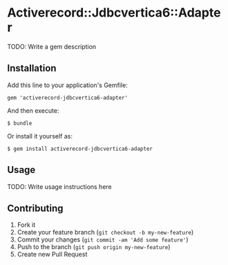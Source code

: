 # Activerecord::Jdbcvertica6::Adapter

TODO: Write a gem description

## Installation

Add this line to your application's Gemfile:

    gem 'activerecord-jdbcvertica6-adapter'

And then execute:

    $ bundle

Or install it yourself as:

    $ gem install activerecord-jdbcvertica6-adapter

## Usage

TODO: Write usage instructions here

## Contributing

1. Fork it
2. Create your feature branch (`git checkout -b my-new-feature`)
3. Commit your changes (`git commit -am 'Add some feature'`)
4. Push to the branch (`git push origin my-new-feature`)
5. Create new Pull Request
